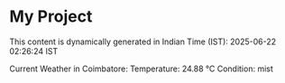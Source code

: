 # My Project

This content is dynamically generated in Indian Time (IST): 2025-06-22 02:26:24 IST


Current Weather in Coimbatore:
Temperature: 24.88 °C
Condition: mist
